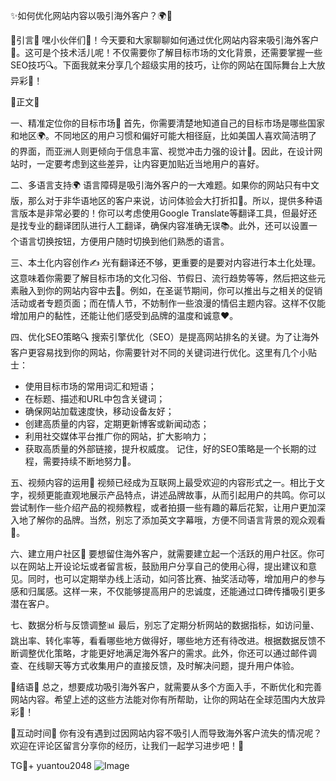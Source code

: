 ✨如何优化网站内容以吸引海外客户？🌍🚀

🌟引言🌟
嘿小伙伴们👋！今天要和大家聊聊如何通过优化网站内容来吸引海外客户👀。这可是个技术活儿呢！不仅需要你了解目标市场的文化背景，还需要掌握一些SEO技巧🔍。下面我就来分享几个超级实用的技巧，让你的网站在国际舞台上大放异彩🌟！

🌈正文🌈

一、精准定位你的目标市场🎯
首先，你需要清楚地知道自己的目标市场是哪些国家和地区🌍。不同地区的用户习惯和偏好可能大相径庭，比如美国人喜欢简洁明了的界面，而亚洲人则更倾向于信息丰富、视觉冲击力强的设计🎨。因此，在设计网站时，一定要考虑到这些差异，让内容更加贴近当地用户的喜好。

二、多语言支持🌍
语言障碍是吸引海外客户的一大难题。如果你的网站只有中文版，那么对于非华语地区的客户来说，访问体验会大打折扣🚫。所以，提供多种语言版本是非常必要的！你可以考虑使用Google Translate等翻译工具，但最好还是找专业的翻译团队进行人工翻译，确保内容准确无误📚。此外，还可以设置一个语言切换按钮，方便用户随时切换到他们熟悉的语言。

三、本土化内容创作✍️
光有翻译还不够，更重要的是要对内容进行本土化处理。这意味着你需要了解目标市场的文化习俗、节假日、流行趋势等等，然后把这些元素融入到你的网站内容中去🎊。例如，在圣诞节期间，你可以推出与之相关的促销活动或者专题页面；而在情人节，不妨制作一些浪漫的情侣主题内容。这样不仅能增加用户的黏性，还能让他们感受到品牌的温度和诚意❤️。

四、优化SEO策略🔍
搜索引擎优化（SEO）是提高网站排名的关键。为了让海外客户更容易找到你的网站，你需要针对不同的关键词进行优化。这里有几个小贴士：
- 使用目标市场的常用词汇和短语；
- 在标题、描述和URL中包含关键词；
- 确保网站加载速度快，移动设备友好；
- 创建高质量的内容，定期更新博客或新闻动态；
- 利用社交媒体平台推广你的网站，扩大影响力；
- 获取高质量的外部链接，提升权威度。
记住，好的SEO策略是一个长期的过程，需要持续不断地努力💪。

五、视频内容的运用🎥
视频已经成为互联网上最受欢迎的内容形式之一。相比于文字，视频更能直观地展示产品特点，讲述品牌故事，从而引起用户的共鸣。你可以尝试制作一些介绍产品的视频教程，或者拍摄一些有趣的幕后花絮，让用户更加深入地了解你的品牌。当然，别忘了添加英文字幕哦，方便不同语言背景的观众观看📖。

六、建立用户社区💬
要想留住海外客户，就需要建立起一个活跃的用户社区。你可以在网站上开设论坛或者留言板，鼓励用户分享自己的使用心得，提出建议和意见。同时，也可以定期举办线上活动，如问答比赛、抽奖活动等，增加用户的参与感和归属感。这样一来，不仅能够提高用户的忠诚度，还能通过口碑传播吸引更多潜在客户。

七、数据分析与反馈调整📊
最后，别忘了定期分析网站的数据指标，如访问量、跳出率、转化率等，看看哪些地方做得好，哪些地方还有待改进。根据数据反馈不断调整优化策略，才能更好地满足海外客户的需求。此外，你还可以通过邮件调查、在线聊天等方式收集用户的直接反馈，及时解决问题，提升用户体验。

🌈结语🌈
总之，想要成功吸引海外客户，就需要从多个方面入手，不断优化和完善网站内容。希望上述的这些方法能对你有所帮助，让你的网站在全球范围内大放异彩🌟！

🎉互动时间🎉
你有没有遇到过因网站内容不吸引人而导致海外客户流失的情况呢？欢迎在评论区留言分享你的经历，让我们一起学习进步吧！💬

TG💪+ yuantou2048  ![Image](https://github.com/user-attachments/assets/42a5a4a5-fea9-4a1d-8aa0-73e57e430cca)